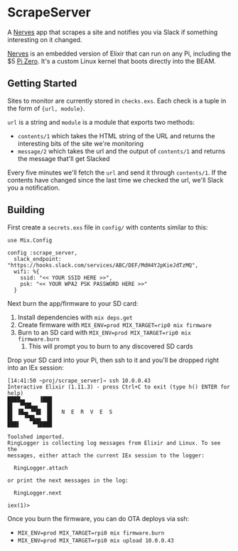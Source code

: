 # ScrapeServer

A [Nerves](https://www.nerves-project.org/) app that scrapes a site and notifies you via Slack if something interesting on it changed.

[Nerves](https://www.nerves-project.org/) is an embedded version of Elixir that can run on any Pi, including the $5 [Pi Zero](https://www.raspberrypi.org/products/raspberry-pi-zero/). It's a custom Linux kernel that boots directly into the BEAM.

## Getting Started

Sites to monitor are currently stored in `checks.exs`. Each check is a tuple in the form of `{url, module}`.

`url` is a string and `module` is a module that exports two methods:

* `contents/1` which takes the HTML string of the URL and returns the interesting bits of the site we're monitoring
* `message/2` which takes the url and the output of `contents/1` and returns the message that'll get Slacked

Every five minutes we'll fetch the `url` and send it through `contents/1`. If the contents have changed since the last time we checked the url, we'll Slack you a notification.

## Building

First create a `secrets.exs` file in `config/` with contents similar to this:

```
use Mix.Config

config :scrape_server,
  slack_endpoint: "https://hooks.slack.com/services/ABC/DEF/MdH4YJpKieJdTzMQ",
  wifi: %{
    ssid: "<< YOUR SSID HERE >>",
    psk: "<< YOUR WPA2 PSK PASSWORD HERE >>"
  }
```

Next burn the app/firmware to your SD card:

  1. Install dependencies with `mix deps.get`
  1. Create firmware with `MIX_ENV=prod MIX_TARGET=rip0 mix firmware`
  1. Burn to an SD card with `MIX_ENV=prod MIX_TARGET=rip0 mix firmware.burn`
      1. This will prompt you to burn to any discovered SD cards

Drop your SD card into your Pi, then ssh to it and you'll be dropped right into an IEx session:

```
[14:41:50 ~proj/scrape_server]→ ssh 10.0.0.43
Interactive Elixir (1.11.3) - press Ctrl+C to exit (type h() ENTER for help)
████▄▖    ▐███
█▌  ▀▜█▙▄▖  ▐█
█▌ ▐█▄▖▝▀█▌ ▐█   N  E  R  V  E  S
█▌   ▝▀█▙▄▖ ▐█
███▌    ▀▜████

Toolshed imported.
RingLogger is collecting log messages from Elixir and Linux. To see the
messages, either attach the current IEx session to the logger:

  RingLogger.attach

or print the next messages in the log:

  RingLogger.next

iex(1)>
```

Once you burn the firmware, you can do OTA deploys via ssh:

* `MIX_ENV=prod MIX_TARGET=rpi0 mix firmware.burn`
* `MIX_ENV=prod MIX_TARGET=rpi0 mix upload 10.0.0.43`
